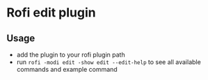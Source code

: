 # Rofi edit plugin
## Usage
- add the plugin to your rofi plugin path
- run `rofi -modi edit -show edit --edit-help` to see all available commands and example command
